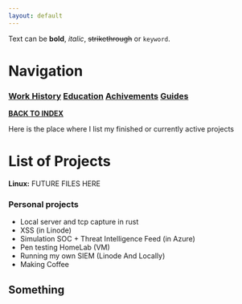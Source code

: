 ```yaml
---
layout: default
---
```


Text can be **bold**, _italic_, ~~strikethrough~~ or `keyword`.


# Navigation<br>
### **[Work History](WorkHistory.md)   [Education](Education.md)   [Achivements](Achivements.md)   [Guides](Guides.md)**<br>

**[BACK TO INDEX](index.md)**



Here is the place where I list my finished or currently active projects

# List of Projects

**Linux:**
FUTURE FILES HERE

### Personal projects
* Local server and tcp capture in rust
* XSS (in Linode)
* Simulation SOC + Threat Intelligence Feed (in Azure)
* Pen testing HomeLab (VM)
* Running my own SIEM (Linode And Locally)
* Making Coffee


## Something
